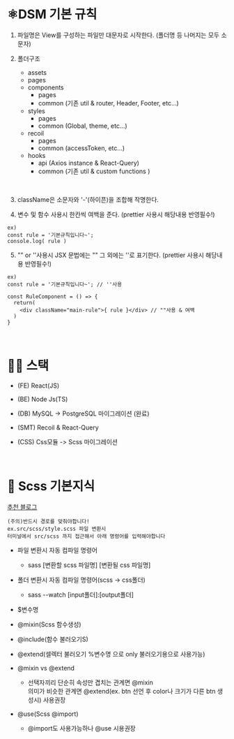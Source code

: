 # ⚛️DSM 기본 규칙

1. 파일명은 View를 구성하는 파일만 대문자로 시작한다. (폴더명 등 나머지는 모두 소문자)

2. 폴더구조
   - assets
   - pages
   - components
     - pages
     - common (기존 util & router, Header, Footer, etc...)
   - styles
     - pages
     - common (Global, theme, etc...)
   - recoil
     - pages
     - common (accessToken, etc...)
   - hooks
     - api (Axios instance & React-Query)
     - common (기존 util & custom functions )

</br>

3. className은 소문자와 '-'(하이픈)을 조합해 작명한다.

4. 변수 및 함수 사용시 한칸씩 여백을 준다. (prettier 사용시 해당내용 반영필수!)

```
ex)
const rule = '기본규칙입니다~';
console.log( rule )
```

5. "" or ''사용시 JSX 문법에는 "" 그 외에는 ''로 표기한다. (prettier 사용시 해당내용 반영필수!)

```
ex)
const rule = '기본규칙입니다~'; // ''사용

const RuleComponent = () => {
  return(
    <div className="main-rule">{ rule }</div> // ""사용 & 여백
  )
}
```

</br>

# 👩‍💻 스택

- (FE) React(JS)
- (BE) Node Js(TS)
- (DB) MySQL -> PostgreSQL 마이그레이션 (완료)

- (SMT) Recoil & React-Query
- (CSS) Css모듈 -> Scss 마이그레이션

</br>

# 🎨 Scss 기본지식

[추천 블로그](https://nykim.work/97)

```
(주의)반드시 경로를 맞춰야합니다!
ex.src/scss/style.scss 파일 변환시
터미널에서 src/scss 까지 접근해서 아래 명령어를 입력해야합니다
```
- 파일 변환시 자동 컴파일 명령어
  - sass [변환할 scss 파일명] [변환될 css 파일명]
- 폴더 변환시 자동 컴파일 명령어(scss -> css폴더)
  - sass --watch [input폴더]:[output폴더]
- $변수명
- @mixin(Scss 함수생성)
- @include(함수 불러오기S)
- @extend(셀렉터 불러오기 %변수명 으로 only 불러오기용으로 사용가능)
- @mixin vs @extend
  - 선택자끼리 단순히 속성만 겹치는 관계면 @mixin </br>
    의미가 비슷한 관계면 @extend(ex. btn 선언 후 color나 크기가 다른 btn 생성시) 사용권장
- @use(Scss @import) </br>

  - @import도 사용가능하나 @use 시용권장

  </br>
